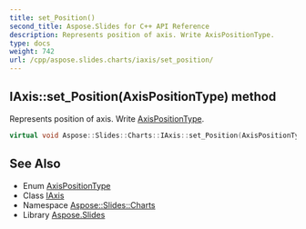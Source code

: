 ```yaml
---
title: set_Position()
second_title: Aspose.Slides for C++ API Reference
description: Represents position of axis. Write AxisPositionType.
type: docs
weight: 742
url: /cpp/aspose.slides.charts/iaxis/set_position/
---
```

## IAxis::set_Position(AxisPositionType) method


Represents position of axis. Write [AxisPositionType](../../axispositiontype/).

```cpp
virtual void Aspose::Slides::Charts::IAxis::set_Position(AxisPositionType value)=0
```

## See Also

* Enum [AxisPositionType](../axispositiontype/)
* Class [IAxis](./)
* Namespace [Aspose::Slides::Charts](../)
* Library [Aspose.Slides](../../)